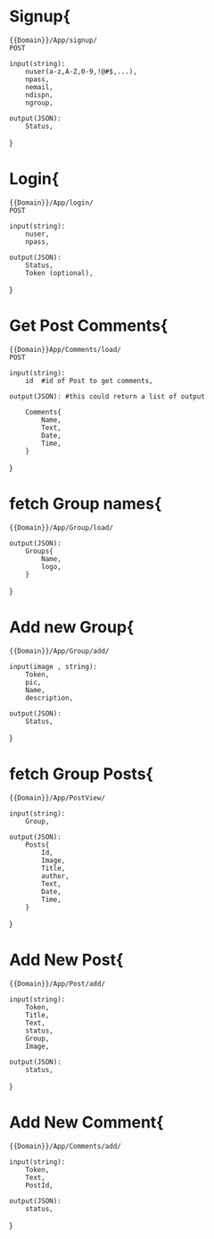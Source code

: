 # Signup{
    {{Domain}}/App/signup/
    POST
    
    input(string):
        nuser(a-z,A-Z,0-9,!@#$,...),
        npass,
        nemail,
        ndispn,
        ngroup,
    
    output(JSON):
        Status,
}

# Login{
    {{Domain}}/App/login/
    POST
    
    input(string):
        nuser,
        npass,
    
    output(JSON):
        Status,
        Token (optional),
}

# Get Post Comments{
    {{Domain}}App/Comments/load/
    POST

    input(string):
        id  #id of Post to get comments,
    
    output(JSON): #this could return a list of output  
        
        Comments{    
            Name,   
            Text,
            Date,
            Time,
        }
}

# fetch Group names{
    {{Domain}}/App/Group/load/

    output(JSON):
        Groups{
            Name,
            logo,
        }
}

# Add new Group{
    {{Domain}}/App/Group/add/
    
    input(image , string):
        Token,
        pic,
        Name,
        description,

    output(JSON):
        Status,
}

# fetch Group Posts{
    {{Domain}}/App/PostView/
    
    input(string):
        Group,

    output(JSON):
        Posts{
            Id,
            Image,
            Title,
            author,
            Text,
            Date,
            Time,
        }
}

# Add New Post{
    {{Domain}}/App/Post/add/
    
    input(string):
        Token,
        Title,
        Text,
        status,
        Group,
        Image,

    output(JSON):
        status,
}

# Add New Comment{
    {{Domain}}/App/Comments/add/
    
    input(string):
        Token,
        Text,
        PostId,
        
    output(JSON):
        status,
}